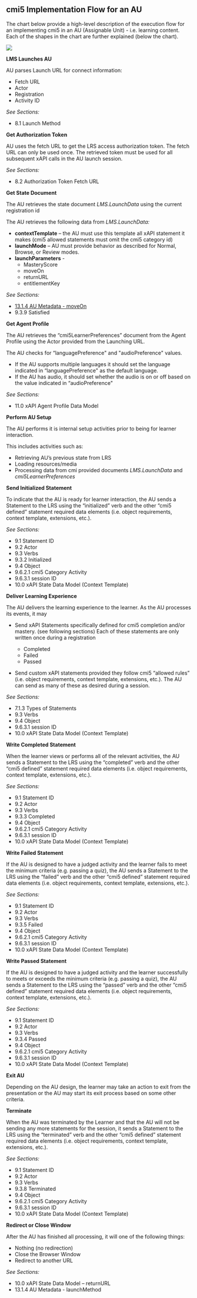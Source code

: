 ## cmi5 Implementation Flow for an AU

The chart below provide a high-level description of the execution flow for an implementing cmi5 in an AU (Assignable Unit) - i.e. learning content.  Each of the shapes in the chart are further explained (below the chart).

![](./au-flow-chart.png?raw=true)


**LMS Launches AU**

AU parses Launch URL for connect information:

  - Fetch URL
  - Actor
  - Registration
  - Activity ID

*See Sections:*

  - 8.1 Launch Method

**<span class="underline">Get Authorization Token</span>**

AU uses the fetch URL to get the LRS access authorization token. The fetch URL can only be used once. The retrieved token must be used for all subsequent xAPI calls in the AU launch session.

*See Sections:*

  - 8.2 Authorization Token Fetch URL

**<span class="underline">Get State Document</span>**

The AU retrieves the state document *LMS.LaunchData* using the current registration id

The AU retrieves the following data from *LMS.LaunchData:*

  - **contextTemplate** – the AU must use this template all xAPI statement it makes (cmi5 allowed statements must omit the cmi5 category id)
  - **launchMode** – AU must provide behavior as described for Normal, Browse, or Review modes.
  - **launchParameters** -
      - MasteryScore
      - moveOn
      - returnURL
     - entitlementKey

*See Sections:*

  - [13.1.4 AU Metadata - moveOn](https://github.com/AICC/CMI-5_Spec_Current/blob/quartz/cmi5_spec.md#au_meta_data)
  - 9.3.9 Satisfied

**<span class="underline">Get Agent Profile</span>**

The AU retrieves the “cmi5LearnerPreferences” document from the Agent Profile using the Actor provided from the Launching URL.

The AU checks for “languagePreference" and "audioPreference" values.
  - If the AU supports multiple languages it should set the language indicated in “languagePreference" as the default language.
  - If the AU has audio, it should set whether the audio is on or off based on the value indicated in “audioPreference"

*See Sections:*
  - 11.0 xAPI Agent Profile Data Model

**<span class="underline">Perform AU Setup</span>**

The AU performs it is internal setup activities prior to being for learner interaction.

This includes activities such as:

  - Retrieving AU’s previous state from LRS
  - Loading resources/media
  - Processing data from cmi provided documents *LMS.LaunchData* and *cmi5LearnerPreferences*

**<span class="underline">Send Initialized Statement</span>**

To indicate that the AU is ready for learner interaction, the AU sends a Statement to the LRS using the “initialized” verb and the other “cmi5 defined” statement required data elements (i.e. object requirements, context template, extensions, etc.).

*See Sections:*

  - 9.1 Statement ID
  - 9.2 Actor
  - 9.3 Verbs
  - 9.3.2 Initialized
  - 9.4 Object
  - 9.6.2.1 cmi5 Category Activity
  - 9.6.3.1 session ID
  - 10.0 xAPI State Data Model (Context Template)

**<span class="underline">Deliver Learning Experience</span>**

The AU delivers the learning experience to the learner. As the AU processes its events, it may

  - Send xAPI Statements specifically defined for cmi5 completion and/or mastery. (see following sections) Each of these statements are only written once during a registration  
      - Completed
      - Failed 
      - Passed

  - Send custom xAPI statements provided they follow cmi5 “allowed rules” (i.e. object requirements, context template, extensions, etc.). The AU can send as many of these as desired during a session.

*See Sections:*
  - 7.1.3 Types of Statements
  - 9.3 Verbs
  - 9.4 Object
  - 9.6.3.1 session ID
  - 10.0 xAPI State Data Model (Context Template)

**<span class="underline">Write Completed Statement</span>**

When the learner views or performs all of the relevant activities, the AU sends a Statement to the LRS using the “completed” verb and the other “cmi5 defined” statement required data elements (i.e. object requirements, context template, extensions, etc.).

*See Sections:*
  - 9.1 Statement ID
  - 9.2 Actor
  - 9.3 Verbs
  - 9.3.3 Completed
  - 9.4 Object
  - 9.6.2.1 cmi5 Category Activity
  - 9.6.3.1 session ID
  - 10.0 xAPI State Data Model (Context Template)

**<span class="underline">Write Failed Statement</span>**

If the AU is designed to have a judged activity and the learner fails to meet the minimum criteria (e.g. passing a quiz), the AU sends a Statement to the LRS using the “failed” verb and the other “cmi5 defined” statement required data elements (i.e. object requirements, context template, extensions, etc.).

*See Sections:*
  - 9.1 Statement ID
  - 9.2 Actor
  - 9.3 Verbs
  - 9.3.5 Failed
  - 9.4 Object
  - 9.6.2.1 cmi5 Category Activity
  - 9.6.3.1 session ID
  - 10.0 xAPI State Data Model (Context Template)

**<span class="underline">Write Passed Statement</span>**

If the AU is designed to have a judged activity and the learner successfully to meets or exceeds the minimum criteria (e.g. passing a quiz), the AU sends a Statement to the LRS using the “passed” verb and the other “cmi5 defined” statement required data elements (i.e. object requirements, context template, extensions, etc.).

*See Sections:*
  - 9.1 Statement ID
  - 9.2 Actor
  - 9.3 Verbs
  - 9.3.4 Passed
  - 9.4 Object
  - 9.6.2.1 cmi5 Category Activity
  - 9.6.3.1 session ID
  - 10.0 xAPI State Data Model (Context Template)

**<span class="underline">Exit AU</span>**

Depending on the AU design, the learner may take an action to exit from the presentation or the AU may start its exit process based on some other criteria.

**<span class="underline">Terminate</span>**

When the AU was terminated by the Learner and that the AU will not be sending any more statements for the session, it sends a Statement to the LRS using the “terminated” verb and the other “cmi5 defined” statement required data elements (i.e. object requirements, context template, extensions, etc.).

*See Sections:*
  - 9.1 Statement ID
  - 9.2 Actor
  - 9.3 Verbs
  - 9.3.8 Terminated
  - 9.4 Object
  - 9.6.2.1 cmi5 Category Activity
  - 9.6.3.1 session ID
  - 10.0 xAPI State Data Model (Context Template)

**<span class="underline">Redirect or Close Window</span>**

After the AU has finished all processing, it will one of the following things:
  - Nothing (no redirection)
  - Close the Browser Window
  - Redirect to another URL

*See Sections:*
  - 10.0 xAPI State Data Model – returnURL
  - 13.1.4 AU Metadata - launchMethod
